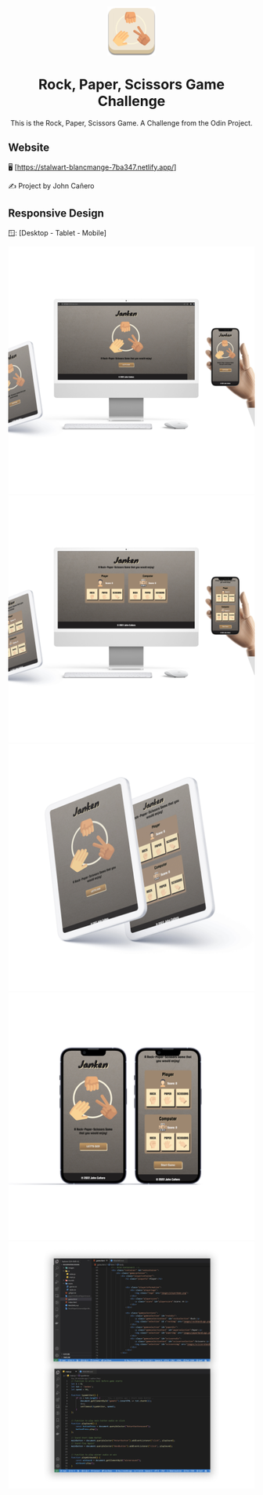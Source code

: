 <!-- markdownlint-configure-file {
  "MD013": {
    "code_blocks": false,
    "tables": false
  },
  "MD033": false,
  "MD041": false
} -->

<div align="center">
  <a href="https://stalwart-blancmange-7ba347.netlify.app/" target="_blank">
    <img alt="simon-logo" height="100" src="/images/rockPapaperScissors-Logo.png"/>
  </a>
</div>

<div align="center">

# Rock, Paper, Scissors Game Challenge

This is the Rock, Paper, Scissors Game. A Challenge from the
Odin Project.

</div>

## Website

🖥️ [https://stalwart-blancmange-7ba347.netlify.app/]

✍️ Project by John Cañero

## Responsive Design

🪟: [Desktop - Tablet - Mobile]

![Desktop View - Rock Paper Scissors Game](/images/responsive/desktopView.jpg)
![Desktop View - Rock Paper Scissors Game](/images/responsive/desktopView1.jpg)
![Tablet View - Rock Paper Scissors Game](/images/responsive/tabletView.jpg)
![Mobile View - Rock Paper Scissors Game](/images/responsive/mobileView.jpg)
![Code View - Rock Paper Scissors Game](/images/responsive/codeView.jpg)
